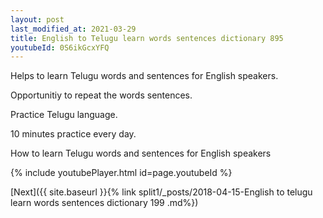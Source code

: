 ```yaml
---
layout: post
last_modified_at: 2021-03-29
title: English to Telugu learn words sentences dictionary 895 
youtubeId: 0S6ikGcxYFQ
---
```

 
 
Helps to learn Telugu words and sentences for English speakers.

Opportunitiy to repeat the words sentences. 

Practice Telugu language. 
 
10 minutes practice every day. 
 
How to learn Telugu words and sentences for English speakers 
 
{% include youtubePlayer.html id=page.youtubeId %}
 
 
[Next]({{ site.baseurl }}{% link  split1/_posts/2018-04-15-English to telugu learn words sentences dictionary 199 .md%})
 
